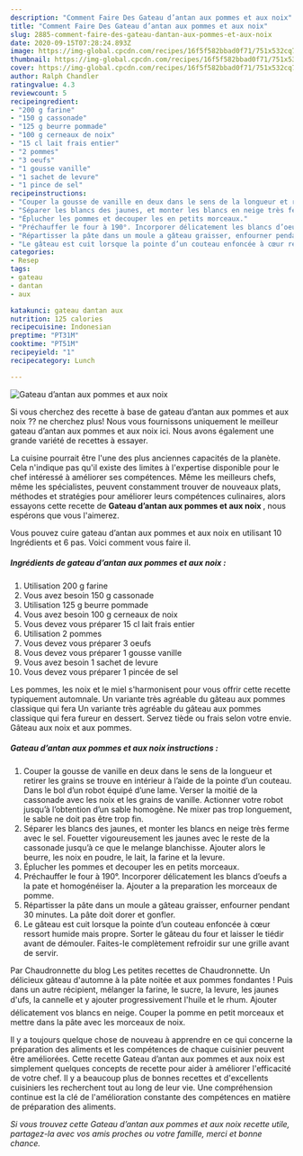 ```yaml
---
description: "Comment Faire Des Gateau d’antan aux pommes et aux noix"
title: "Comment Faire Des Gateau d’antan aux pommes et aux noix"
slug: 2885-comment-faire-des-gateau-dantan-aux-pommes-et-aux-noix
date: 2020-09-15T07:28:24.893Z
image: https://img-global.cpcdn.com/recipes/16f5f582bbad0f71/751x532cq70/gateau-dantan-aux-pommes-et-aux-noix-photo-principale-de-la-recette.jpg
thumbnail: https://img-global.cpcdn.com/recipes/16f5f582bbad0f71/751x532cq70/gateau-dantan-aux-pommes-et-aux-noix-photo-principale-de-la-recette.jpg
cover: https://img-global.cpcdn.com/recipes/16f5f582bbad0f71/751x532cq70/gateau-dantan-aux-pommes-et-aux-noix-photo-principale-de-la-recette.jpg
author: Ralph Chandler
ratingvalue: 4.3
reviewcount: 5
recipeingredient:
- "200 g farine"
- "150 g cassonade"
- "125 g beurre pommade"
- "100 g cerneaux de noix"
- "15 cl lait frais entier"
- "2 pommes"
- "3 oeufs"
- "1 gousse vanille"
- "1 sachet de levure"
- "1 pince de sel"
recipeinstructions:
- "Couper la gousse de vanille en deux dans le sens de la longueur et retirer les grains se trouve en intérieur à l’aide de la pointe d’un couteau. Dans le bol d’un robot équipé d’une lame. Verser la moitié de la cassonade avec les noix et les grains de vanille. Actionner votre robot jusqu’à l’obtention d’un sable homogène. Ne mixer pas trop longuement, le sable ne doit pas être trop fin."
- "Séparer les blancs des jaunes, et monter les blancs en neige très ferme avec le sel. Fouetter vigoureusement les jaunes avec le reste de la cassonade jusqu’à ce que le melange blanchisse. Ajouter alors le beurre, les noix en poudre, le lait, la farine et la levure."
- "Éplucher les pommes et decouper les en petits morceaux."
- "Préchauffer le four à 190°. Incorporer délicatement les blancs d’oeufs a la pate et homogénéiser la. Ajouter a la preparation les morceaux de pomme."
- "Répartisser la pâte dans un moule a gâteau graisser, enfourner pendant 30 minutes. La pâte doit dorer et gonfler."
- "Le gâteau est cuit lorsque la pointe d’un couteau enfoncée à cœur ressort humide mais propre. Sorter le gâteau du four et laisser le tiédir avant de démouler. Faites-le complètement refroidir sur une grille avant de servir."
categories:
- Resep
tags:
- gateau
- dantan
- aux

katakunci: gateau dantan aux 
nutrition: 125 calories
recipecuisine: Indonesian
preptime: "PT31M"
cooktime: "PT51M"
recipeyield: "1"
recipecategory: Lunch

---
```



![Gateau d’antan aux pommes et aux noix](https://img-global.cpcdn.com/recipes/16f5f582bbad0f71/751x532cq70/gateau-dantan-aux-pommes-et-aux-noix-photo-principale-de-la-recette.jpg)

Si vous cherchez des recette à base de gateau d’antan aux pommes et aux noix ?? ne cherchez plus! Nous vous fournissons uniquement le meilleur gateau d’antan aux pommes et aux noix ici. Nous avons également une grande variété de recettes à essayer.

La cuisine pourrait être l'une des plus anciennes capacités de la planète. Cela n'indique pas qu'il existe des limites à l'expertise disponible pour le chef intéressé à améliorer ses compétences. Même les meilleurs chefs, même les spécialistes, peuvent constamment trouver de nouveaux plats, méthodes et stratégies pour améliorer leurs compétences culinaires, alors essayons cette recette de <strong> Gateau d’antan aux pommes et aux noix </strong>, nous espérons que vous l'aimerez.

<!--inarticleads1-->

Vous pouvez cuire gateau d’antan aux pommes et aux noix en utilisant 10 Ingrédients et 6 pas. Voici comment vous faire il.

##### Ingrédients de gateau d’antan aux pommes et aux noix :

1. Utilisation 200 g farine
1. Vous avez besoin 150 g cassonade
1. Utilisation 125 g beurre pommade
1. Vous avez besoin 100 g cerneaux de noix
1. Vous devez vous préparer 15 cl lait frais entier
1. Utilisation 2 pommes
1. Vous devez vous préparer 3 oeufs
1. Vous devez vous préparer 1 gousse vanille
1. Vous avez besoin 1 sachet de levure
1. Vous devez vous préparer 1 pincée de sel


Les pommes, les noix et le miel s&#39;harmonisent pour vous offrir cette recette typiquement automnale. Un variante très agréable du gâteau aux pommes classique qui fera Un variante très agréable du gâteau aux pommes classique qui fera fureur en dessert. Servez tiède ou frais selon votre envie. Gâteau aux noix et aux pommes. 

<!--inarticleads2-->

##### Gateau d’antan aux pommes et aux noix instructions :

1. Couper la gousse de vanille en deux dans le sens de la longueur et retirer les grains se trouve en intérieur à l’aide de la pointe d’un couteau. Dans le bol d’un robot équipé d’une lame. Verser la moitié de la cassonade avec les noix et les grains de vanille. Actionner votre robot jusqu’à l’obtention d’un sable homogène. Ne mixer pas trop longuement, le sable ne doit pas être trop fin.
1. Séparer les blancs des jaunes, et monter les blancs en neige très ferme avec le sel. Fouetter vigoureusement les jaunes avec le reste de la cassonade jusqu’à ce que le melange blanchisse. Ajouter alors le beurre, les noix en poudre, le lait, la farine et la levure.
1. Éplucher les pommes et decouper les en petits morceaux.
1. Préchauffer le four à 190°. Incorporer délicatement les blancs d’oeufs a la pate et homogénéiser la. Ajouter a la preparation les morceaux de pomme.
1. Répartisser la pâte dans un moule a gâteau graisser, enfourner pendant 30 minutes. La pâte doit dorer et gonfler.
1. Le gâteau est cuit lorsque la pointe d’un couteau enfoncée à cœur ressort humide mais propre. Sorter le gâteau du four et laisser le tiédir avant de démouler. Faites-le complètement refroidir sur une grille avant de servir.


Par Chaudronnette du blog Les petites recettes de Chaudronnette. Un délicieux gâteau d&#39;automne à la pâte noitée et aux pommes fondantes ! Puis dans un autre récipient, mélanger la farine, le sucre, la levure, les jaunes d&#39;ufs, la cannelle et y ajouter progressivement l&#39;huile et le rhum. Ajouter délicatement vos blancs en neige. Couper la pomme en petit morceaux et mettre dans la pâte avec les morceaux de noix. 

<!--inarticleads1-->

<p>
Il y a toujours quelque chose de nouveau à apprendre en ce qui concerne la préparation des aliments et les compétences de chaque cuisinier peuvent être améliorées. Cette recette Gateau d’antan aux pommes et aux noix est simplement quelques concepts de recette pour aider à améliorer l'efficacité de votre chef. Il y a beaucoup plus de bonnes recettes et d'excellents cuisiniers les recherchent tout au long de leur vie. Une compréhension continue est la clé de l'amélioration constante des compétences en matière de préparation des aliments.
</p>

<p>
<i>Si vous trouvez cette Gateau d’antan aux pommes et aux noix recette utile, partagez-la avec vos amis proches ou votre famille, merci et bonne chance.</i>
</p>
